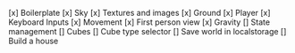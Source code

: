 [x] Boilerplate
[x] Sky
[x] Textures and images
[x] Ground
[x] Player
[x] Keyboard Inputs
[x] Movement
[x] First person view
[x] Gravity
[] State management
[] Cubes
[] Cube type selector
[] Save world in localstorage
[] Build a house